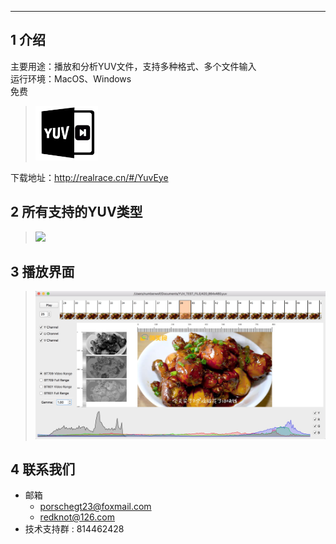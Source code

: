 --------------------------------------------------

## 1 介绍
主要用途：播放和分析YUV文件，支持多种格式、多个文件输入               
运行环境：MacOS、Windows             
免费                   
> <img width="100" src="./assets/logo.png">             

下载地址：http://realrace.cn/#/YuvEye

## 2 所有支持的YUV类型

> <img width="200" src="https://user-images.githubusercontent.com/11828206/78096156-8733c280-740b-11ea-903e-f19739cad081.png">

## 3 播放界面

> <img src="./assets/show.jpg" >



## 4 联系我们
- 邮箱
   - porschegt23@foxmail.com
   - redknot@126.com
- 技术支持群 : 814462428


